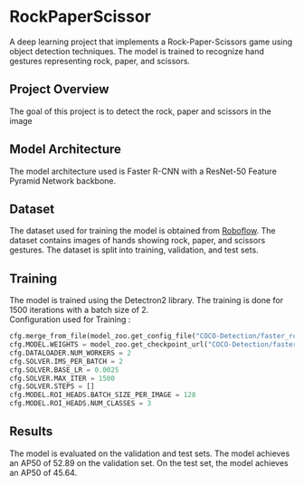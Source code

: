 # RockPaperScissor
A deep learning project that implements a  Rock-Paper-Scissors game using object detection techniques. The model is trained to recognize hand gestures representing rock, paper, and scissors.

## Project Overview
The goal of this project is to detect the rock, paper and scissors in the image

## Model Architecture
The model architecture used is Faster R-CNN with a ResNet-50 Feature Pyramid Network backbone.

## Dataset
The dataset used for training the model is obtained from [Roboflow](https://universe.roboflow.com/roboflow-58fyf/rock-paper-scissors-sxsw/dataset/14). The dataset contains images of hands showing rock, paper, and scissors gestures. The dataset is split into training, validation, and test sets.

## Training
The model is trained using the Detectron2 library. The training is done for 1500 iterations with a batch size of 2.<br/>
Configuration used for Training :
```python
cfg.merge_from_file(model_zoo.get_config_file("COCO-Detection/faster_rcnn_R_50_FPN_3x.yaml"))
cfg.MODEL.WEIGHTS = model_zoo.get_checkpoint_url("COCO-Detection/faster_rcnn_R_50_FPN_3x.yaml")
cfg.DATALOADER.NUM_WORKERS = 2
cfg.SOLVER.IMS_PER_BATCH = 2
cfg.SOLVER.BASE_LR = 0.0025
cfg.SOLVER.MAX_ITER = 1500
cfg.SOLVER.STEPS = []
cfg.MODEL.ROI_HEADS.BATCH_SIZE_PER_IMAGE = 128
cfg.MODEL.ROI_HEADS.NUM_CLASSES = 3
```

## Results
The model is evaluated on the validation and test sets. The model achieves an AP50 of 52.89 on the validation set. On the test set, the model achieves an AP50 of 45.64.
